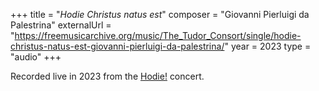 +++
title = "<em>Hodie Christus natus est</em>"
composer = "Giovanni Pierluigi da Palestrina"
externalUrl = "https://freemusicarchive.org/music/The_Tudor_Consort/single/hodie-christus-natus-est-giovanni-pierluigi-da-palestrina/"
year = 2023
type = "audio"
+++

Recorded live in 2023 from the [Hodie!](/performances/2023/hodie) concert.